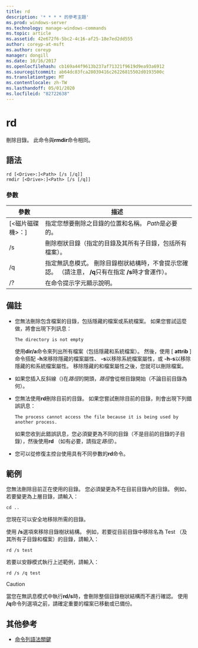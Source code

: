 ```yaml
---
title: rd
description: '* * * * 的參考主題'
ms.prod: windows-server
ms.technology: manage-windows-commands
ms.topic: article
ms.assetid: 42e672f6-5bc2-4c16-af25-18e7ed2dd555
author: coreyp-at-msft
ms.author: coreyp
manager: dongill
ms.date: 10/16/2017
ms.openlocfilehash: cb169a44f9613b237af71321f9619d9ea93a6912
ms.sourcegitcommit: ab64dc83fca28039416c26226815502d0193500c
ms.translationtype: MT
ms.contentlocale: zh-TW
ms.lasthandoff: 05/01/2020
ms.locfileid: "82722638"
---
```

# <a name="rd"></a>rd



刪除目錄。 此命令與**rmdir**命令相同。



## <a name="syntax"></a>語法

```
rd [<Drive>:]<Path> [/s [/q]]
rmdir [<Drive>:]<Path> [/s [/q]]
```

### <a name="parameters"></a>參數

|     參數     |                                                                 描述                                                                  |
|-------------------|----------------------------------------------------------------------------------------------------------------------------------------------|
| [\<磁片磁碟機>：]<Path> |                      指定您想要刪除之目錄的位置和名稱。 *Path*是必要的。                       |
|        /s         |                     刪除樹狀目錄（指定的目錄及其所有子目錄，包括所有檔案）。                      |
|        /q         | 指定無訊息模式。 刪除目錄樹狀結構時，不會提示您確認。 （請注意， **/q**只有在指定 **/s**時才會運作）。 |
|        /?         |                                                     在命令提示字元顯示說明。                                                     |

## <a name="remarks"></a>備註

-   您無法刪除包含檔案的目錄，包括隱藏的檔案或系統檔案。 如果您嘗試這麼做，將會出現下列訊息：

    `The directory is not empty`

    使用**dir/a**命令來列出所有檔案（包括隱藏和系統檔案）。 然後，使用 [ **attrib** ] 命令搭配 **-h**來移除隱藏的檔案屬性、 **-s**以移除系統檔案屬性，或 **-h-s**以移除隱藏的和系統檔案屬性。 移除隱藏的和檔案屬性之後，您就可以刪除檔案。
-   如果您插入反斜線（\)在*路徑*的開頭，*路徑*會從根目錄開始（不論目前目錄為何）。
-   您無法使用**rd**刪除目前的目錄。 如果您嘗試刪除目前的目錄，則會出現下列錯誤訊息：

    `The process cannot access the file because it is being used by another process.`

    如果您收到此錯誤訊息，您必須變更為不同的目錄（不是目前的目錄的子目錄），然後使用**rd** （如有必要，請指定*路徑*）。
-   您可以從修復主控台使用具有不同參數的**rd**命令。

## <a name="examples"></a>範例

您無法刪除目前正在使用的目錄。 您必須變更為不在目前目錄內的目錄。 例如，若要變更為上層目錄，請輸入：
```
cd ..
```
您現在可以安全地移除所需的目錄。

使用 **/s**選項來移除目錄樹狀結構。 例如，若要從目前目錄中移除名為 Test （及其所有子目錄和檔案）的目錄，請輸入：
```
rd /s test
```
若要以安靜模式執行上述範例，請輸入：
```
rd /s /q test
```

> [!CAUTION]
> 當您在無訊息模式中執行**rd/s**時，會刪除整個目錄樹狀結構而不進行確認。 使用 **/q**命令列選項之前，請確定重要的檔案已移動或已備份。

## <a name="additional-references"></a>其他參考

- [命令列語法關鍵](command-line-syntax-key.md)